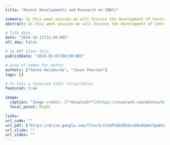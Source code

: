 ```yaml
---
title: "Recent Developments and Research on CBDCs"

summary: In this week session we will discuss the development of Central Banks Digital Currencies, their usage, implementation and related topics.
abstract: In this week session we will discuss the development of Central Banks Digital Currencies, their usage, implementation and related topics.

# Talk date
date: "2024-10-11T12:30:00Z"
all_day: False

# do NOT alter this.
publishDate: "2024-01-01T00:00:00Z"

# aray of names for author
authors: ["Hanna Halaburda", "Jason Pearson"]
tags: []

# Is this a featured talk? (true/false)
featured: true

image:
  caption: "Image credit: [**Unsplash**](https://unsplash.com/photos/bzdhc5b3Bxs)"
  focal_point: Right

links:
url_code: ""
url_pdf: ["https://drive.google.com/file/d/153GPtADZDbkxsSEe8Um4c5pmDtgnobl8/view?usp=sharing","https://drive.google.com/file/d/17JQNFywiBj1NTnHZzhryKFpF-9Fohn7-/view?usp=sharing"]
url_slide: ""
url_video: ""
---
```

